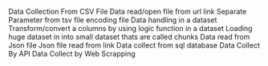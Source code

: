 Data Collection From CSV File
Data read/open file from url link
Separate Parameter from tsv file
encoding file
Data handling in a dataset
Transform/convert a columns by using logic function in a dataset
Loading huge dataset in into small dataset thats are called chunks
Data read from Json file
Json file read from link
Data collect from sql database
Data Collect By API
Data Collect by Web Scrapping
